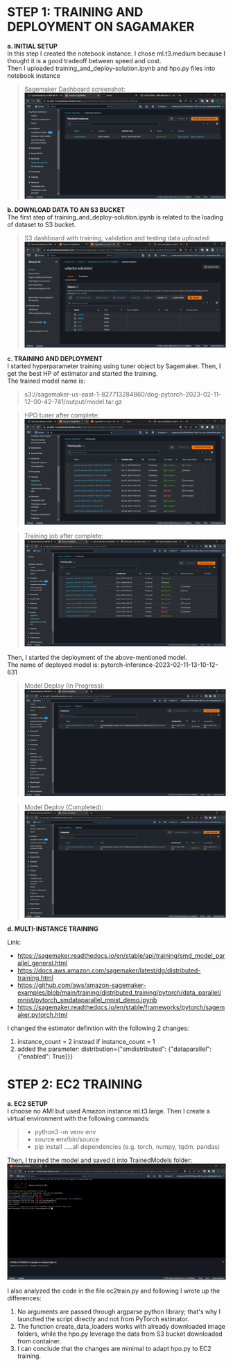 # STEP 1: TRAINING AND DEPLOYMENT ON SAGAMAKER 
<strong>a. INITIAL SETUP</strong><br>
In this step I created the notebook instance. I chose ml.t3.medium because I thought it is a good tradeoff between speed and cost.<br>
Then I uploaded training_and_deploy-solution.ipynb and hpo.py files into notebook instance
> Sagemaker Dashboard screenshot:<br>
![Notebook instance](screenshot/01_step_1_notebook_instance.png "Notebook instance")

<strong>b. DOWNLOAD DATA TO AN S3 BUCKET</strong><br>
The first step of training_and_deploy-solution.ipynb is related to the loading of dataset to S3 bucket.
> S3 dashboard with training, validation and testing data uploaded:<br>
![S3 bucket setup](screenshot/02_step_1_S3_with_train_files.png "S3 bucket setup")

<strong>c. TRAINING AND DEPLOYMENT</strong><br>
I started hyperparameter training using tuner object by Sagemaker.
Then, I get the best HP of estimator and started the training.<br>
The trained model name is: 
>s3://sagemaker-us-east-1-827713284860/dog-pytorch-2023-02-11-12-00-42-741/output/model.tar.gz

> HPO tuner after complete:<br>
![HPO tuning](screenshot/04_step_1_HyperParameter_Optimization_Completed.png "HPO tuning")

> Training job after complete:<br>
![train job](screenshot/06_step_1_Training_Job_Completed.png "train job")

Then, I started the deployment of the above-mentioned model.<br>
The name of deployed model is: pytorch-inference-2023-02-11-13-10-12-631

> Model Deploy (In Progress):<br>
![Model Deploy In Progress](screenshot/07_step_1_Deploy_InProgress.png "Model Deploy In Progress")

> Model Deploy (Completed):<br>
![Model Deploy Completed](screenshot/08_step_1_Deploy_Completed.png "Model Deploy Completed")

<strong>d. MULTI-INSTANCE TRAINING</strong><br>

Link: 
* https://sagemaker.readthedocs.io/en/stable/api/training/smd_model_parallel_general.html
* https://docs.aws.amazon.com/sagemaker/latest/dg/distributed-training.html
* https://github.com/aws/amazon-sagemaker-examples/blob/main/training/distributed_training/pytorch/data_parallel/mnist/pytorch_smdataparallel_mnist_demo.ipynb
* https://sagemaker.readthedocs.io/en/stable/frameworks/pytorch/sagemaker.pytorch.html

I changed the estimator definition with the following 2 changes:
1. instance_count = 2 instead if instance_count = 1
2. added the parameter: distribution={"smdistributed": {"dataparallel": {"enabled": True}}}

# STEP 2: EC2 TRAINING

<strong>a. EC2 SETUP</strong><br>
I choose no AMI but used Amazon instance ml.t3.large.
Then I create a virtual environment with the following commands:
> * python3 -m venv env
> * source env/bin/source
> * pip install .....all dependencies (e.g. torch, numpy, tqdm, pandas)

Then, I trained the model and saved it into TrainedModels folder: 
![trained model onto EC2](screenshot/09_step_2_EC2_Training.png "trained model onto EC2")

I also analyzed the code in the file ec2train.py and following I wrote up the differences:
1. No arguments are passed through argparse python library; that's why I launched the script directly and not from PyTorch estimator.
2. The function create_data_loaders works with already downloaded image folders, while the hpo.py leverage the data from S3 bucket downloaded from container.
3. I can conclude that the changes are minimal to adapt hpo.py to EC2 training.


